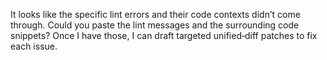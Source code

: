It looks like the specific lint errors and their code contexts didn’t come through. Could you paste the lint messages and the surrounding code snippets? Once I have those, I can draft targeted unified‑diff patches to fix each issue.